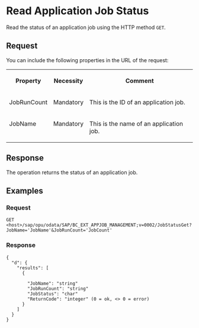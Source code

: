 <!-- loio182356103df94ce89796163bad321436 -->

# Read Application Job Status

Read the status of an application job using the HTTP method `GET`.



<a name="loio182356103df94ce89796163bad321436__section_jzq_tvt_zhb"/>

## Request

You can include the following properties in the URL of the request:


<table>
<tr>
<th valign="top">

Property



</th>
<th valign="top">

Necessity



</th>
<th valign="top">

Comment



</th>
</tr>
<tr>
<td valign="top">

JobRunCount



</td>
<td valign="top">

Mandatory



</td>
<td valign="top">

This is the ID of an application job.



</td>
</tr>
<tr>
<td valign="top">

JobName



</td>
<td valign="top">

Mandatory



</td>
<td valign="top">

This is the name of an application job.



</td>
</tr>
</table>



<a name="loio182356103df94ce89796163bad321436__section_ztj_5wt_zhb"/>

## Response

The operation returns the status of an application job.



<a name="loio182356103df94ce89796163bad321436__section_mwv_vwt_zhb"/>

## Examples



### Request

```
GET <host>/sap/opu/odata/SAP/BC_EXT_APPJOB_MANAGEMENT;v=0002/JobStatusGet?JobName='JobName'&JobRunCount='JobCount'
```



### Response

```
{
  "d": {
    "results": [
      {

        "JobName": "string"
        "JobRunCount": "string"
        "JobStatus": "char"
        "ReturnCode": "integer" (0 = ok, <> 0 = error)
      }
    ]
  }
}

```

